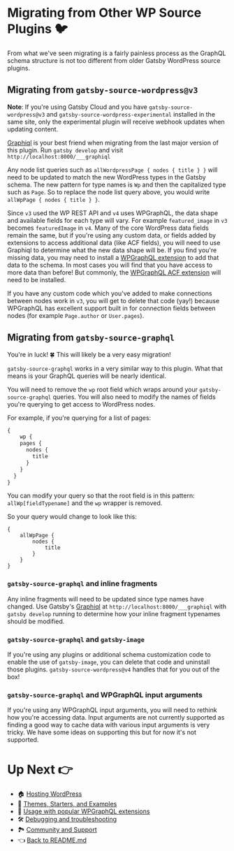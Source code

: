 # Migrating from Other WP Source Plugins :bird:

From what we've seen migrating is a fairly painless process as the GraphQL schema structure is not too different from older Gatsby WordPress source plugins.

## Migrating from `gatsby-source-wordpress@v3`

__Note__: If you're using Gatsby Cloud and you have `gatsby-source-wordpress@v3` and `gatsby-source-wordpress-experimental` installed in the same site, only the experimental plugin will receive webhook updates when updating content.

[Graphiql](https://www.gatsbyjs.org/docs/running-queries-with-graphiql/) is your best friend when migrating from the last major version of this plugin. Run `gatsby develop` and visit `http://localhost:8000/___graphiql`

Any node list queries such as `allWordpressPage { nodes { title } }` will need to be updated to match the new WordPress types in the Gatsby schema. The new pattern for type names is `Wp` and then the capitalized type such as `Page`. So to replace the node list query above, you would write `allWpPage { nodes { title } }`.

Since `v3` used the WP REST API and `v4` uses WPGraphQL, the data shape and available fields for each type will vary. For example `featured_image` in `v3` becomes `featuredImage` in `v4`. Many of the core WordPress data fields remain the same, but if you're using any custom data, or fields added by extensions to access additional data (like ACF fields), you will need to use Graphiql to determine what the new data shape will be. If you find you're missing data, you may need to install a [WPGraphQL extension](https://docs.wpgraphql.com/extensions/wpgraphql-advanced-custom-fields/) to add that data to the schema. In most cases you will find that you have access to more data than before! But commonly, the [WPGraphQL ACF extension](https://docs.wpgraphql.com/extensions/wpgraphql-advanced-custom-fields/) will need to be installed.

If you have any custom code which you've added to make connections between nodes work in `v3`, you will get to delete that code (yay!) because WPGraphQL has excellent support built in for connection fields between nodes (for example `Page.author` or `User.pages`).

## Migrating from `gatsby-source-graphql`

You're in luck! :four_leaf_clover: This will likely be a very easy migration!

`gatsby-source-graphql` works in a very similar way to this plugin. What that means is your GraphQL queries will be nearly identical.

You will need to remove the `wp` root field which wraps around your `gatsby-source-graphql` queries. You will also need to modify the names of fields you're querying to get access to WordPress nodes.

For example, if you're querying for a list of pages:

```js
{
	wp {
    pages {
      nodes {
        title
      }
    }
  }
}
```

You can modify your query so that the root field is in this pattern: `allWp[fieldTypename]` and the `wp` wrapper is removed.

So your query would change to look like this:

```
{
	allWpPage {
		nodes {
			title
		}
	}
}
```

### `gatsby-source-graphql` and inline fragments

Any inline fragments will need to be updated since type names have changed. Use Gatsby's [Graphiql](https://www.gatsbyjs.org/docs/running-queries-with-graphiql/) at `http://localhost:8000/___graphiql` with `gatsby develop` running to determine how your inline fragment typenames should be modified.

### `gatsby-source-graphql` and `gatsby-image`

If you're using any plugins or additional schema customization code to enable the use of `gatsby-image`, you can delete that code and uninstall those plugins. `gatsby-source-wordpress@v4` handles that for you out of the box!

### `gatsby-source-graphql` and WPGraphQL input arguments

If you're using any WPGraphQL input arguments, you will need to rethink how you're accessing data. Input arguments are not currently supported as finding a good way to cache data with various input arguments is very tricky. We have some ideas on supporting this but for now it's not supported.

# Up Next :point_right:

- :house: [Hosting WordPress](./hosting.md)
- :athletic_shoe: [Themes, Starters, and Examples](./themes-starters-examples.md)
- :medal_sports: [Usage with popular WPGraphQL extensions](./usage-with-popular-wp-graphql-extensions.md)
- :hammer_and_wrench: [Debugging and troubleshooting](./debugging-and-troubleshooting.md)
- :national_park: [Community and Support](./community-and-support.md)
- :point_left: [Back to README.md](../README.md)
